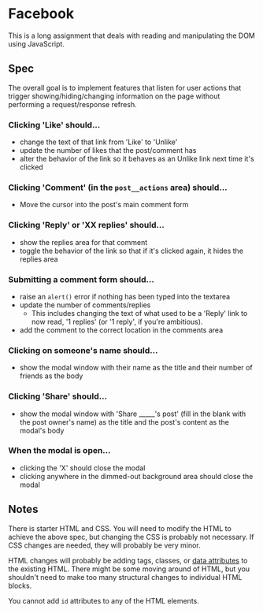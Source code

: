 # Facebook

This is a long assignment that deals with reading and manipulating the DOM using JavaScript.

## Spec

The overall goal is to implement features that listen for user actions that trigger showing/hiding/changing information on the page without performing a request/response refresh.

### Clicking 'Like' should...

- change the text of that link from 'Like' to 'Unlike'
- update the number of likes that the post/comment has
- alter the behavior of the link so it behaves as an Unlike link next time it's clicked





### Clicking 'Comment' (in the `post__actions` area) should...

- Move the cursor into the post's main comment form


### Clicking 'Reply' or 'XX replies' should...

- show the replies area for that comment
- toggle the behavior of the link so that if it's clicked again, it hides the replies area


<!-- completed so far(move as i go) -->











### Submitting a comment form should...

- raise an `alert()` error if nothing has been typed into the textarea
- update the number of comments/replies
    - This includes changing the text of what used to be a 'Reply' link to now read, '1 replies' (or '1 reply', if you're ambitious).
- add the comment to the correct location in the comments area
















### Clicking on someone's name should...

- show the modal window with their name as the title and their number of friends as the body

### Clicking 'Share' should...

- show the modal window with 'Share _____'s post' (fill in the blank with the post owner's name) as the title and the post's content as the modal's body

### When the modal is open...

- clicking the 'X' should close the modal
- clicking anywhere in the dimmed-out background area should close the modal

## Notes

There is starter HTML and CSS. You will need to modify the HTML to achieve the above spec, but changing the CSS is probably not necessary. If CSS changes are needed, they will probably be very minor.

HTML changes will probably be adding tags, classes, or [data attributes](https://developer.mozilla.org/en-US/docs/Learn/HTML/Howto/Use_data_attributes) to the existing HTML. There might be some moving around of HTML, but you shouldn't need to make too many structural changes to individual HTML blocks.

You cannot add `id` attributes to any of the HTML elements.